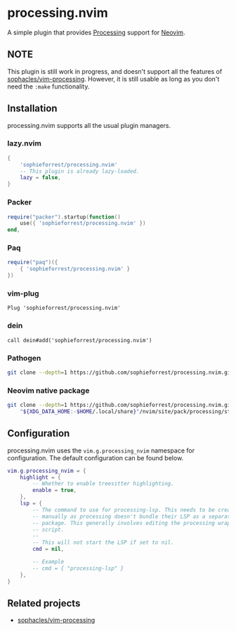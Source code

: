 # processing.nvim

A simple plugin that provides [Processing](https://processing.org/) support for [Neovim](https://neovim.io/).

## NOTE

This plugin is still work in progress, and doesn't support all the features of
[sophacles/vim-processing](https://github.com/sophacles/vim-processing). However,
it is still usable as long as you don't need the `:make` functionality.

## Installation

processing.nvim supports all the usual plugin managers.

### lazy.nvim

```lua
{
    'sophieforrest/processing.nvim'
    -- This plugin is already lazy-loaded.
    lazy = false,
}
```

### Packer

```lua
require("packer").startup(function()
    use({ 'sophieforrest/processing.nvim' })
end,
```

### Paq

```lua
require("paq")({
    { 'sophieforrest/processing.nvim' }
})
```

### vim-plug

```vim
Plug 'sophieforrest/processing.nvim'
```

### dein

```vim
call dein#add('sophieforrest/processing.nvim')
```

### Pathogen

```sh
git clone --depth=1 https://github.com/sophieforrest/processing.nvim.git ~/.vim/bundle
```

### Neovim native package

```sh
git clone --depth=1 https://github.com/sophieforrest/processing.nvim.git \
    "${XDG_DATA_HOME:-$HOME/.local/share}"/nvim/site/pack/processing/start/processing.nvim
```

## Configuration

processing.nvim uses the `vim.g.processing_nvim` namespace for configuration.
The default configuration can be found below.

```lua
vim.g.processing_nvim = {
    highlight = {
        -- Whether to enable treesitter highlighting.
        enable = true,
    },
    lsp = {
        -- The command to use for processing-lsp. This needs to be created
        -- manually as processing doesn't bundle their LSP as a separate
        -- package. This generally involves editing the processing wrapper
        -- script.
        --
        -- This will not start the LSP if set to nil.
        cmd = nil,

        -- Example
        -- cmd = { "processing-lsp" }
    },
}
```

## Related projects

- [sophacles/vim-processing](https://github.com/sophacles/vim-processing)
